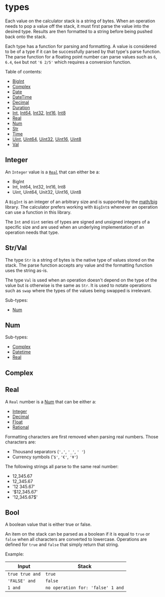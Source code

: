 # types

Each value on the calculator stack is a string of bytes. When an operation
needs to pop a value off the stack, it must first parse the value into the
desired type. Results are then formatted to a string before being pushed
back onto the stack.

Each type has a function for parsing and formatting. A value is considered to
be of a type if it can be successfully parsed by that type's parse function.
The parse function for a floating point number can parse values such as
`6`, `6.4`, `6e4` but not `'6 2/5'` which requires a conversion function.

Table of contents:

- [BigInt](#int)
- [Complex](#complex)
- [Date](#datetime)
- [DateTime](#datetime)
- [Decimal](#decimal)
- [Duration](#duration)
- [Int](#integer), [Int64](#integer), [Int32](#integer), [Int16](#integer), [Int8](#integer)
- [Real](#real)
- [Num](#num)
- [Str](#strval)
- [Time](#datetime)
- [Uint](#integer), [Uint64](#integer), [Uint32](#integer), [Uint16](#integer), [Uint8](#integer)
- [Val](#strval)

## Integer

An `Integer` value is a [`Real`](#real) that can either be a:

- BigInt
- Int, Int64, Int32, Int16, Int8
- Uint, Uint64, Unit32, Uint16, Uint8

A `BigInt` is an integer of an arbitrary size and is supported by the
[math/big](https://pkg.go.dev/math/big) library. The calculator prefers working
with `BigInt`s whenever an operation can use a function in this library.

The `Int` and `Uint` series of types are signed and unsigned integers of
a specific size and are used when an underlying implementation of an
operation needs that type.


## Str/Val

The type `Str` is a string of bytes is the native type of values stored on the
stack. The parse function accepts any value and the formatting function uses
the string as-is.

The type `Val` is used when an operation doesn't depend on the type of the
value but is otherwise is the same as `Str`. It is used to notate operations
such as `swap` where the types of the values being swapped is irrelevant.

Sub-types:

- [Num](#num)

## Num

Sub-types:

- [Complex](#complex)
- [Datetime](#datetime)
- [Real](#real)

## Complex

## Real

A `Real` number is a [Num](#num) that can be either a:

- [Integer](#integer)
- [Decimal](#decimal)
- [Float](#float)
- [Rational](#rational)

Formatting characters are first removed when parsing real numbers. Those
characters are:

- Thousand separators (`','`, `'_'`, `' '`)
- Currency symbols ('`$'`, `'€'`, `'¥'`)

The following strings all parse to the same real number:

- 12,345.67
- 12_345.67
- '12 345.67'
- '$12,345.67'
- '12,345.67$'



## Bool

A boolean value that is either true or false.

An item on the stack can be parsed as a boolean if it is equal to `true`
or `false` when all characters are converted to lowercase. Operations
are defined for `true` and `false` that simply return that string.

Example:

<!-- test: types-bool -->

| Input           | Stack
|-----------------|-------------
| `true true and` | `true`
| `'FALSE' and`   | `false`
| `1 and`         | `no operation for: 'false' 1 and`

